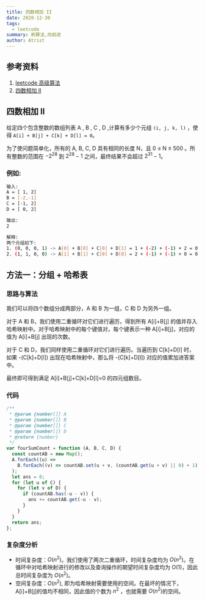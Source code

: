 ```yaml
---
title: 四数相加 II
date: 2020-12-30
tags:
  - leetcode
summary: 刷算法,向前进
author: Atrist
---
```


## 参考资料

1. [leetcode 高级算法](https://leetcode-cn.com/leetbook/detail/top-interview-questions-hard/)
2. [四数相加 II](https://leetcode-cn.com/problems/4sum-ii/description/)

## 四数相加 II
给定四个包含整数的数组列表 A , B , C , D ,计算有多少个元组 `(i, j, k, l)` ，使得 `A[i] + B[j] + C[k] + D[l] = 0`。

为了使问题简单化，所有的 A, B, C, D 具有相同的长度 N，且 0 ≤ N ≤ 500 。所有整数的范围在 $-2^28$ 到 $2^28 - 1$ 之间，最终结果不会超过 $2^31 - 1$。

### 例如:
```bash
输入:
A = [ 1, 2]
B = [-2,-1]
C = [-1, 2]
D = [ 0, 2]

输出:
2

解释:
两个元组如下:
1. (0, 0, 0, 1) -> A[0] + B[0] + C[0] + D[1] = 1 + (-2) + (-1) + 2 = 0
2. (1, 1, 0, 0) -> A[1] + B[1] + C[0] + D[0] = 2 + (-1) + (-1) + 0 = 0
```

## 方法一：分组 + 哈希表
### 思路与算法
我们可以将四个数组分成两部分，A 和 B 为一组，C 和 D 为另外一组。

对于 A 和 B，我们使用二重循环对它们进行遍历，得到所有 A[i]+B[j] 的值并存入哈希映射中。对于哈希映射中的每个键值对，每个键表示一种 A[i]+B[j]，对应的值为 A[i]+B[j] 出现的次数。

对于 C 和 D，我们同样使用二重循环对它们进行遍历。当遍历到 C[k]+D[l] 时，如果 -(C[k]+D[l]) 出现在哈希映射中，那么将 -(C[k]+D[l]) 对应的值累加进答案中。

最终即可得到满足 A[i]+B[j]+C[k]+D[l]=0 的四元组数目。

### 代码
```js
/**
 * @param {number[]} A
 * @param {number[]} B
 * @param {number[]} C
 * @param {number[]} D
 * @return {number}
 */
var fourSumCount = function (A, B, C, D) {
  const countAB = new Map();
  A.forEach((u) =>
    B.forEach((v) => countAB.set(u + v, (countAB.get(u + v) || 0) + 1))
  );
  let ans = 0;
  for (let u of C) {
    for (let v of D) {
      if (countAB.has(-u - v)) {
        ans += countAB.get(-u - v);
      }
    }
  }
  return ans;
};
```
### 复杂度分析

- 时间复杂度：$O(n^2)$。我们使用了两次二重循环，时间复杂度均为 $O(n^2)$。在循环中对哈希映射进行的修改以及查询操作的期望时间复杂度均为 O(1)，因此总时间复杂度为 $O(n^2)$。
- 空间复杂度：$O(n^2)$, 即为哈希映射需要使用的空间。在最坏的情况下，A[i]+B[j]的值均不相同，因此值的个数为 $n^2$ ，也就需要 $O(n^2)$的空间。



